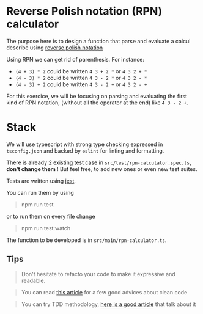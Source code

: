 # Reverse Polish notation (RPN) calculator

The purpose here is to design a function that parse and evaluate a calcul describe using [reverse polish notation](https://en.wikipedia.org/wiki/Reverse_Polish_notation)

Using RPN we can get rid of parenthesis. For instance:

- `(4 + 3) * 2` could be written `4 3 + 2 *` or `4 3 2 + *`
- `(4 - 3) * 2` could be written `4 3 - 2 *` or `4 3 2 - *`
- `(4 - 3) + 2` could be written `4 3 - 2 +` or `4 3 2 - +`

For this exercice, we will be focusing on parsing and evaluating the first kind of RPN notation,
(without all the operator at the end) like `4 3 - 2 +`.

# Stack

We will use typescript with strong type checking expressed in `tsconfig.json` and backed by `eslint`
for linting and formatting.

There is already 2 existing test case in `src/test/rpn-calculator.spec.ts`, **don't change them** ! But feel free,
to add new ones or even new test suites.

Tests are written using [jest](https://jestjs.io/).

You can run them by using 

> npm run test 

or to run them on every file change

> npm run test:watch

The function to be developed is in `src/main/rpn-calculator.ts`. 

## Tips 

> Don't hesitate to refacto your code to make it expressive and readable. 

> You can read [this article](https://medium.com/swlh/the-must-know-clean-code-principles-1371a14a2e75) for a few good advices about clean code

> You can try TDD methodology, [here is a good article](https://blog.ippon.fr/2020/02/12/apprendre-le-tdd/) that talk about it
